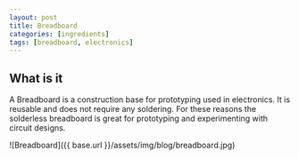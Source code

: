 ```yaml
---
layout: post
title: Breadboard
categories: [ingredients]
tags: [breadboard, electronics]
---
```


## What is it

A Breadboard is a construction base for prototyping used in electronics. It is reusable and does not require any soldering. For these reasons the solderless breadboard is great for prototyping and experimenting with circuit designs.



![Breadboard]({{ base.url }}/assets/img/blog/breadboard.jpg)
